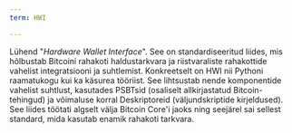 ```yaml
---
term: HWI

---
```

Lühend "*Hardware Wallet Interface*". See on standardiseeritud liides, mis hõlbustab Bitcoini rahakoti haldustarkvara ja riistvaraliste rahakottide vahelist integratsiooni ja suhtlemist. Konkreetselt on HWI nii Pythoni raamatukogu kui ka käsurea tööriist. See lihtsustab nende komponentide vahelist suhtlust, kasutades PSBTsid (osaliselt allkirjastatud Bitcoin-tehingud) ja võimaluse korral Deskriptoreid (väljundskriptide kirjeldused). See liides töötati algselt välja Bitcoin Core'i jaoks ning seejärel sai sellest standard, mida kasutab enamik rahakoti tarkvara.
